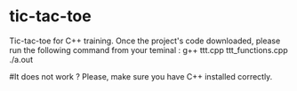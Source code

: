 # tic-tac-toe
Tic-tac-toe for C++ training. 
Once the project's code downloaded, please run the following command from your teminal : 
g++ ttt.cpp ttt_functions.cpp
./a.out

#It does not work ? 
Please, make sure you have C++ installed correctly. 

